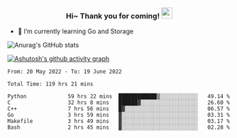 <h3 align="center">
    Hi~ Thank you for coming!
    <img src="https://media.giphy.com/media/hvRJCLFzcasrR4ia7z/giphy.gif" width="25px">
</h3>

<!--
**pineapple-man/pineapple-man** is a ✨ _special_ ✨ repository because its `README.md` (this file) appears on your GitHub profile.

Here are some ideas to get you started:
- 🔭 I’m currently working on ...
- 🤔 I’m looking for help with ...
- 💬 Ask me about ...
- 📫 How to reach me: ...
- 😄 Pronouns: ...
- ⚡ Fun fact: 
- 👯 I’m looking to collaborate on kubernetes
-->
- 🌱 I’m currently learning Go and Storage


![Anurag's GitHub stats](https://github-readme-stats.vercel.app/api?username=pineapple-man&show_icons=true&theme=radical)


[![Ashutosh's github activity graph](https://activity-graph.herokuapp.com/graph?username=pineapple-man&bg_color=fffff0&color=708090&line=24292e&point=24292e&area=true&hide_border=true)](https://github.com/ashutosh00710/github-readme-activity-graph)

<!--START_SECTION:waka-->

```text
From: 20 May 2022 - To: 19 June 2022

Total Time: 119 hrs 21 mins

Python             59 hrs 22 mins  ████████████▒░░░░░░░░░░░░   49.14 %
C                  32 hrs 8 mins   ██████▓░░░░░░░░░░░░░░░░░░   26.60 %
C++                7 hrs 56 mins   █▓░░░░░░░░░░░░░░░░░░░░░░░   06.57 %
Go                 3 hrs 59 mins   ▓░░░░░░░░░░░░░░░░░░░░░░░░   03.31 %
Makefile           3 hrs 49 mins   ▓░░░░░░░░░░░░░░░░░░░░░░░░   03.17 %
Bash               2 hrs 45 mins   ▓░░░░░░░░░░░░░░░░░░░░░░░░   02.28 %
```

<!--END_SECTION:waka-->
